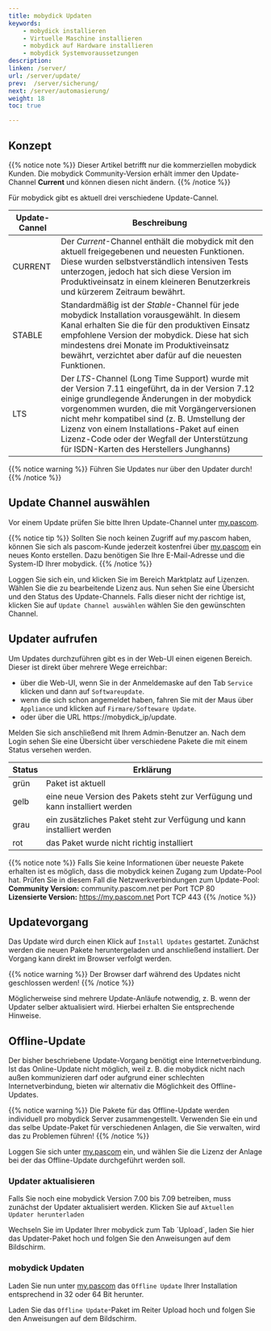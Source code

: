 ```yaml
---
title: mobydick Updaten
keywords:
    - mobydick installieren
    - Virtuelle Maschine installieren
    - mobydick auf Hardware installieren
    - mobydick Systemvoraussetzungen
description:
linken: /server/
url: /server/update/
prev:  /server/sicherung/
next: /server/automasierung/
weight: 18
toc: true

---
```


## Konzept

{{% notice note %}}
Dieser Artikel betrifft nur die kommerziellen mobydick Kunden. Die mobydick Community-Version erhält immer den Update-Channel **Current** und können diesen nicht ändern.
{{% /notice %}}

Für mobydick gibt es aktuell drei verschiedene Update-Cannel.

|Update-Cannel|Beschreibung|
|---|---|
|CURRENT|Der *Current*-Channel enthält die mobydick mit den aktuell freigegebenen und neuesten Funktionen. Diese wurden selbstverständlich intensiven Tests unterzogen, jedoch hat sich diese Version im Produktiveinsatz in einem kleineren Benutzerkreis und kürzerem Zeitraum bewährt.|
|STABLE|Standardmäßig ist der *Stable*-Channel für jede mobydick Installation vorausgewählt. In diesem Kanal erhalten Sie die für den produktiven Einsatz empfohlene Version der mobydick. Diese hat sich mindestens drei Monate im Produktiveinsatz bewährt, verzichtet aber dafür auf die neuesten Funktionen.|
|LTS|Der *LTS*-Channel (Long Time Support) wurde mit der Version 7.11 eingeführt, da in der Version 7.12 einige grundlegende Änderungen in der mobydick vorgenommen wurden, die mit Vorgängerversionen nicht mehr kompatibel sind (z. B. Umstellung der Lizenz von einem Installations-Paket auf einen Lizenz-Code oder der Wegfall der Unterstützung für ISDN-Karten des Herstellers Junghanns)|

{{% notice warning %}}
Führen Sie Updates nur über den Updater durch!
{{% /notice %}}

## Update Channel auswählen

Vor einem Update prüfen Sie bitte Ihren Update-Channel unter [my.pascom](https://my.pascom.net/ "my.pascom.net Lizenzportal").

{{% notice tip %}}
Sollten Sie noch keinen Zugriff auf my.pascom haben, können Sie sich als pascom-Kunde jederzeit kostenfrei über [my.pascom](https://my.pascom.net/#/buy/product) ein neues Konto erstellen. Dazu benötigen Sie Ihre E-Mail-Adresse und die System-ID Ihrer mobydick.
{{% /notice %}}

Loggen Sie sich ein, und klicken Sie im Bereich Marktplatz auf Lizenzen. Wählen Sie die zu bearbeitende Lizenz aus. Nun sehen Sie eine Übersicht und den Status des Update-Channels. Falls dieser nicht der richtige ist, klicken Sie auf `Update Channel auswählen` wählen Sie den gewünschten Channel.

## Updater aufrufen

Um Updates durchzuführen gibt es in der Web-UI einen eigenen Bereich. Dieser ist direkt über mehrere Wege erreichbar:

* über die Web-UI, wenn Sie in der Anmeldemaske auf den Tab `Service` klicken und dann auf `Softwareupdate`.
* wenn die sich schon angemeldet haben, fahren Sie mit der Maus über `Appliance` und klicken auf `Firmare/Softeware Update`.
* oder über die URL https://mobydick_ip/update.

Melden Sie sich anschließend mit Ihrem Admin-Benutzer an.
Nach dem Login sehen Sie eine Übersicht über verschiedene Pakete die mit einem Status versehen werden.

|Status|Erklärung|
|---|---|
|grün|Paket ist aktuell|
|gelb|eine neue Version des Pakets steht zur Verfügung und kann installiert werden|
|grau|ein zusätzliches Paket steht zur Verfügung und kann installiert werden|
|rot|das Paket wurde nicht richtig installiert|

{{% notice note %}}
Falls Sie keine Informationen über neueste Pakete erhalten ist es möglich, dass die mobydick keinen Zugang zum Update-Pool hat. Prüfen Sie in diesem Fall die Netzwerkverbindungen zum Update-Pool:  
**Community Version:** community.pascom.net per Port TCP 80  
**Lizensierte Version:** https://my.pascom.net Port TCP 443
{{% /notice %}}

## Updatevorgang

Das Update wird durch einen Klick auf `Install Updates` gestartet. Zunächst werden die neuen Pakete heruntergeladen und anschließend installiert.
Der Vorgang kann direkt im Browser verfolgt werden.

{{% notice warning %}}
Der Browser darf während des Updates nicht geschlossen werden!
{{% /notice %}}

Möglicherweise sind mehrere Update-Anläufe notwendig, z. B. wenn der Updater selber aktualisiert wird. Hierbei erhalten Sie entsprechende Hinweise.


## Offline-Update

Der bisher beschriebene Update-Vorgang benötigt eine Internetverbindung. Ist das Online-Update nicht möglich, weil z. B. die mobydick nicht nach außen kommunizieren darf oder aufgrund einer schlechten Internetverbindung, bieten wir alternativ die Möglichkeit des Offline-Updates.

{{% notice warning %}}
Die Pakete für das Offline-Update werden individuell pro mobydick Server zusammengestellt. Verwenden Sie ein und das selbe Update-Paket für verschiedenen Anlagen, die Sie verwalten, wird das zu Problemen führen!
{{% /notice %}}

Loggen Sie sich unter [my.pascom](https://my.pascom.net/ "my.pascom.net Lizenzportal") ein, und wählen Sie die Lizenz der Anlage bei der das Offline-Update durchgeführt werden soll.

### Updater aktualisieren

Falls Sie noch eine mobydick Version 7.00 bis 7.09 betreiben, muss zunächst der Updater aktualisiert werden. Klicken Sie auf `Aktuellen Updater herunterladen`

Wechseln Sie im Updater Ihrer mobydick zum Tab ´Upload´, laden Sie hier das Updater-Paket hoch und folgen Sie den Anweisungen auf dem Bildschirm.

### mobydick Updaten

Laden Sie nun unter [my.pascom](https://my.pascom.net/ "my.pascom.net Lizenzportal") das `Offline Update` Ihrer Installation entsprechend in 32 oder 64 Bit herunter.

Laden Sie das `Offline Update`-Paket im Reiter Upload hoch und folgen Sie den Anweisungen auf dem Bildschirm.
